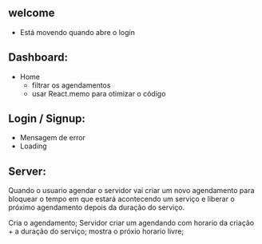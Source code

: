 ## welcome

- Está movendo quando abre o login

## Dashboard:

- Home
  - filtrar os agendamentos
  - usar React.memo para otimizar o código

## Login / Signup:

- Mensagem de error
- Loading

## Server:

Quando o usuario agendar o servidor vai criar um novo agendamento
para bloquear o tempo em que estará acontecendo um serviço e liberar o próximo
agendamento depois da duração do serviço.

Cria o agendamento;
Servidor criar um agendando com horario da criação + a duração do serviço;
mostra o próxio horario livre;
